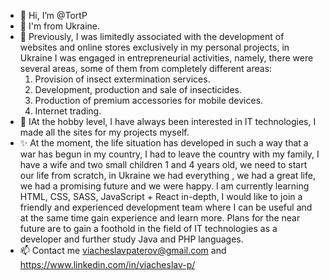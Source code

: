 - 👋 Hi, I’m @TortP
- 👀 I'm from Ukraine.
- 🌱 Previously, I was limitedly associated with the development of websites and online stores exclusively in my personal projects, in Ukraine I was engaged in entrepreneurial activities, namely, there were several areas, some of them from completely different areas:
     1. Provision of insect extermination services.
     2. Development, production and sale of insecticides.
     3. Production of premium accessories for mobile devices.
     4. Internet trading.
- 💞️ IAt the hobby level, I have always been interested in IT technologies, I made all the sites for my projects myself.
- ✨ At the moment, the life situation has developed in such a way that a war has begun in my country, I had to leave the country with my family, I have a wife and two small children 1 and 4 years old, we need to start our life from scratch, in Ukraine we had everything , we had a great life, we had a promising future and we were happy.
      I am currently learning HTML, CSS, SASS, JavaScript + React in-depth, I would like to join a friendly and experienced development team where I can be useful and at the same time gain experience and learn more.
      Plans for the near future are to gain a foothold in the field of IT technologies as a developer and further study Java and PHP languages.
- 📫 Contact me viacheslavpaterov@gmail.com and https://www.linkedin.com/in/viacheslav-p/
